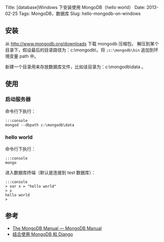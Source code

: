 Title: [database]Windows 下安装使用 MongoDB（hello world）
Date: 2013-02-25
Tags: MongoDB，数据库
Slug: hello-mongodb-on-windows


## 安装

从 <http://www.mongodb.org/downloads> 下载 mongodb 压缩包，
解压到某个目录下，假设最后的目录路径为：c:\mongodb\，将 `;c:\mongodb\bin` 追加到环境变量 path 中。

新建一个目录用来存放数据库文件，比如该目录为：c:\mongodb\data 。

## 使用

### 启动服务器

命令行下执行：

    :::console
    mongod --dbpath c:\mongodb\data

### hello world

命令行下执行：

    :::console
    mongo

进入数据库终端（默认是连接到 test 数据库）：

    :::console
    > var x = "hello world"
    > x
    hello world
    >

## 参考

* [The MongoDB Manual — MongoDB Manual](http://docs.mongodb.org/manual/)
* [结合使用 MongoDB 和 Django](http://www.ibm.com/developerworks/cn/opensource/os-django-mongo/)
